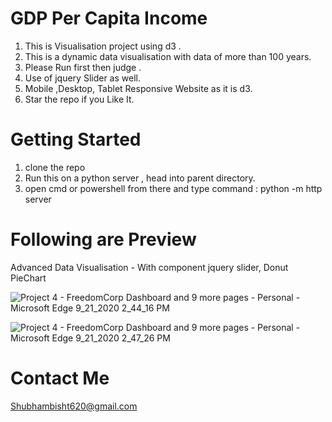 # GDP Per Capita Income
1. This is Visualisation project using d3 .
2. This is a dynamic data visualisation with data of more than 100 years. 
3. Please Run first then judge .
4. Use of jquery Slider as well.
5. Mobile ,Desktop, Tablet Responsive Website as it is d3.
6. Star the repo if you Like It.

# Getting Started
1. clone the repo
2. Run this on a python server , head into parent directory.
3. open cmd or powershell from there and type command
    : python -m http server
   
# Following are Preview   

Advanced Data Visualisation - With component jquery slider, Donut PieChart

![Project 4 - FreedomCorp Dashboard and 9 more pages - Personal - Microsoft​ Edge 9_21_2020 2_44_16 PM](https://user-images.githubusercontent.com/43784961/93750948-eb487e00-fc19-11ea-9392-fb803475edfe.png)


![Project 4 - FreedomCorp Dashboard and 9 more pages - Personal - Microsoft​ Edge 9_21_2020 2_47_26 PM](https://user-images.githubusercontent.com/43784961/93750963-f0a5c880-fc19-11ea-9e8b-8c9eb2eb581f.png)




# Contact Me
 Shubhambisht620@gmail.com
